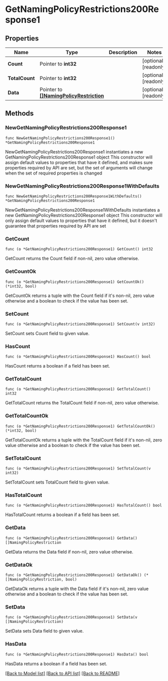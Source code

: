 # GetNamingPolicyRestrictions200Response1

## Properties

Name | Type | Description | Notes
------------ | ------------- | ------------- | -------------
**Count** | Pointer to **int32** |  | [optional] [readonly] 
**TotalCount** | Pointer to **int32** |  | [optional] [readonly] 
**Data** | Pointer to [**[]NamingPolicyRestriction**](NamingPolicyRestriction.md) |  | [optional] [readonly] 

## Methods

### NewGetNamingPolicyRestrictions200Response1

`func NewGetNamingPolicyRestrictions200Response1() *GetNamingPolicyRestrictions200Response1`

NewGetNamingPolicyRestrictions200Response1 instantiates a new GetNamingPolicyRestrictions200Response1 object
This constructor will assign default values to properties that have it defined,
and makes sure properties required by API are set, but the set of arguments
will change when the set of required properties is changed

### NewGetNamingPolicyRestrictions200Response1WithDefaults

`func NewGetNamingPolicyRestrictions200Response1WithDefaults() *GetNamingPolicyRestrictions200Response1`

NewGetNamingPolicyRestrictions200Response1WithDefaults instantiates a new GetNamingPolicyRestrictions200Response1 object
This constructor will only assign default values to properties that have it defined,
but it doesn't guarantee that properties required by API are set

### GetCount

`func (o *GetNamingPolicyRestrictions200Response1) GetCount() int32`

GetCount returns the Count field if non-nil, zero value otherwise.

### GetCountOk

`func (o *GetNamingPolicyRestrictions200Response1) GetCountOk() (*int32, bool)`

GetCountOk returns a tuple with the Count field if it's non-nil, zero value otherwise
and a boolean to check if the value has been set.

### SetCount

`func (o *GetNamingPolicyRestrictions200Response1) SetCount(v int32)`

SetCount sets Count field to given value.

### HasCount

`func (o *GetNamingPolicyRestrictions200Response1) HasCount() bool`

HasCount returns a boolean if a field has been set.

### GetTotalCount

`func (o *GetNamingPolicyRestrictions200Response1) GetTotalCount() int32`

GetTotalCount returns the TotalCount field if non-nil, zero value otherwise.

### GetTotalCountOk

`func (o *GetNamingPolicyRestrictions200Response1) GetTotalCountOk() (*int32, bool)`

GetTotalCountOk returns a tuple with the TotalCount field if it's non-nil, zero value otherwise
and a boolean to check if the value has been set.

### SetTotalCount

`func (o *GetNamingPolicyRestrictions200Response1) SetTotalCount(v int32)`

SetTotalCount sets TotalCount field to given value.

### HasTotalCount

`func (o *GetNamingPolicyRestrictions200Response1) HasTotalCount() bool`

HasTotalCount returns a boolean if a field has been set.

### GetData

`func (o *GetNamingPolicyRestrictions200Response1) GetData() []NamingPolicyRestriction`

GetData returns the Data field if non-nil, zero value otherwise.

### GetDataOk

`func (o *GetNamingPolicyRestrictions200Response1) GetDataOk() (*[]NamingPolicyRestriction, bool)`

GetDataOk returns a tuple with the Data field if it's non-nil, zero value otherwise
and a boolean to check if the value has been set.

### SetData

`func (o *GetNamingPolicyRestrictions200Response1) SetData(v []NamingPolicyRestriction)`

SetData sets Data field to given value.

### HasData

`func (o *GetNamingPolicyRestrictions200Response1) HasData() bool`

HasData returns a boolean if a field has been set.


[[Back to Model list]](../README.md#documentation-for-models) [[Back to API list]](../README.md#documentation-for-api-endpoints) [[Back to README]](../README.md)


